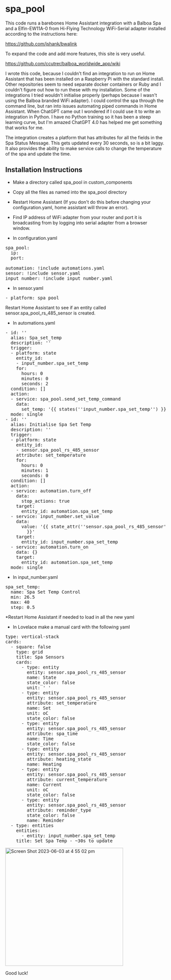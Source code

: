 # spa_pool

This code runs a barebones Home Assistant integration with a Balboa Spa and a Elfin-EW11A-0 from Hi-Flying Technology WiFi-Serial adapter installed according to the instructions here:

https://github.com/jshank/bwalink

To expand the code and add more features, this site is very useful.

https://github.com/ccutrer/balboa_worldwide_app/wiki

I wrote this code, because I couldn't find an integration to run on Home Assistant that has been installed on a Raspberry Pi with the standard install. Other repositories seem to need separate docker containers or Ruby and I couldn't figure out how to run these with my installation. Some of the integrations I tried wouldn't initialise properly (perhaps because I wasn't using the Balboa branded WiFi adapter). I could control the spa through the command line, but ran into issues automating piped commands in Home Assistant. When ChatGPT came out I wondered if I could use it to write an integration in Python. I have no Python training so it has been a steep learning curve, but I'm amazed ChatGPT 4.0 has helped me get something that works for me.

The integration creates a platform that has attributes for all the fields in the Spa Status Message. This gets updated every 30 seconds, so is a bit laggy. It also provides the ability to make service calls to change the temperature of the spa and update the time.

## Installation Instructions 

* Make a directory called spa_pool in custom_components

* Copy all the files as named into the spa_pool directory

* Restart Home Assistant (If you don't do this before changing your configuration.yaml, home assistant will throw an error).

* Find IP address of WiFi adapter from your router and port it is broadcasting from by logging into serial adapter from a browser window.

* In configuration.yaml
<pre>
spa_pool:
  ip: <your Spa IP>
  port: <your port>

automation: !include automations.yaml
sensor: !include sensor.yaml
input_number: !include input_number.yaml
</pre>

* In sensor.yaml
<pre>
- platform: spa_pool
</pre>

Restart Home Assistant to see if an entity called sensor.spa_pool_rs_485_sensor is created.

* In automations.yaml
<pre>
- id: '<unique id>'
  alias: Spa_set_temp
  description: ''
  trigger:
  - platform: state
    entity_id:
    - input_number.spa_set_temp
    for:
      hours: 0
      minutes: 0
      seconds: 2
  condition: []
  action:
  - service: spa_pool.send_set_temp_command
    data:
      set_temp: '{{ states(''input_number.spa_set_temp'') }}'
  mode: single
- id: '<unique id>'
  alias: Initialise Spa Set Temp
  description: ''
  trigger:
  - platform: state
    entity_id:
    - sensor.spa_pool_rs_485_sensor
    attribute: set_temperature
    for:
      hours: 0
      minutes: 1
      seconds: 0
  condition: []
  action:
  - service: automation.turn_off
    data:
      stop_actions: true
    target:
      entity_id: automation.spa_set_temp
  - service: input_number.set_value
    data:
      value: '{{ state_attr(''sensor.spa_pool_rs_485_sensor'', ''set_temperature'')
        }}'
    target:
      entity_id: input_number.spa_set_temp
  - service: automation.turn_on
    data: {}
    target:
      entity_id: automation.spa_set_temp
  mode: single
</pre>

* In input_number.yaml

<pre>
spa_set_temp:
  name: Spa Set Temp Control
  min: 26.5
  max: 40
  step: 0.5
</pre>

*Restart Home Assistant if needed to load in all the new yaml

* In Lovelace make a manual card with the following yaml 
<pre>
type: vertical-stack
cards:
  - square: false
    type: grid
    title: Spa Sensors
    cards:
      - type: entity
        entity: sensor.spa_pool_rs_485_sensor
        name: State
        state_color: false
        unit: ' '
      - type: entity
        entity: sensor.spa_pool_rs_485_sensor
        attribute: set_temperature
        name: Set
        unit: oC
        state_color: false
      - type: entity
        entity: sensor.spa_pool_rs_485_sensor
        attribute: spa_time
        name: Time
        state_color: false
      - type: entity
        entity: sensor.spa_pool_rs_485_sensor
        attribute: heating_state
        name: Heating
      - type: entity
        entity: sensor.spa_pool_rs_485_sensor
        attribute: current_temperature
        name: Current
        unit: oC
        state_color: false
      - type: entity
        entity: sensor.spa_pool_rs_485_sensor
        attribute: reminder_type
        state_color: false
        name: Reminder
  - type: entities
    entities:
      - entity: input_number.spa_set_temp
    title: Set Spa Temp - ~30s to update
</pre>

<img width="370" alt="Screen Shot 2023-06-03 at 4 55 02 pm" src="https://github.com/mel9320107/spa_pool/assets/54464040/fb1afcac-95e8-4ba5-9f2c-6922bbcbe065">

Good luck!
